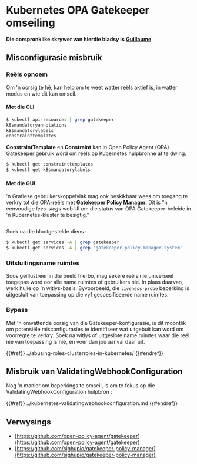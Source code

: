 # Kubernetes OPA Gatekeeper omseiling

**Die oorspronklike skrywer van hierdie bladsy is** [**Guillaume**](https://www.linkedin.com/in/guillaume-chapela-ab4b9a196)

## Misconfigurasie misbruik

### Reëls opnoem

Om 'n oorsig te hê, kan help om te weet watter reëls aktief is, in watter modus en wie dit kan omseil.

#### Met die CLI
```bash
$ kubectl api-resources | grep gatekeeper
k8smandatoryannotations                                                             constraints.gatekeeper.sh/v1beta1                  false        K8sMandatoryAnnotations
k8smandatorylabels                                                                  constraints.gatekeeper.sh/v1beta1                  false        K8sMandatoryLabel
constrainttemplates                                                                 templates.gatekeeper.sh/v1                         false        ConstraintTemplate
```
**ConstraintTemplate** en **Constraint** kan in Open Policy Agent (OPA) Gatekeeper gebruik word om reëls op Kubernetes hulpbronne af te dwing.
```bash
$ kubectl get constrainttemplates
$ kubectl get k8smandatorylabels
```
#### Met die GUI

'n Grafiese gebruikerskoppelvlak mag ook beskikbaar wees om toegang te verkry tot die OPA-reëls met **Gatekeeper Policy Manager.** Dit is "n eenvoudige _lees-slegs_ web UI om die status van OPA Gatekeeper-beleide in 'n Kubernetes-kluster te besigtig."

<figure><img src="../../../images/05-constraints.png" alt=""><figcaption></figcaption></figure>

Soek na die blootgestelde diens :
```bash
$ kubectl get services -A | grep gatekeeper
$ kubectl get services -A | grep 'gatekeeper-policy-manager-system'
```
### Uitsluitingsname ruimtes

Soos geïllustreer in die beeld hierbo, mag sekere reëls nie universeel toegepas word oor alle name ruimtes of gebruikers nie. In plaas daarvan, werk hulle op 'n witlys-basis. Byvoorbeeld, die `liveness-probe` beperking is uitgesluit van toepassing op die vyf gespesifiseerde name ruimtes.

### Bypass

Met 'n omvattende oorsig van die Gatekeeper-konfigurasie, is dit moontlik om potensiële misconfigurasies te identifiseer wat uitgebuit kan word om voorregte te verkry. Soek na witlys of uitgeslote name ruimtes waar die reël nie van toepassing is nie, en voer dan jou aanval daar uit.

{{#ref}}
../abusing-roles-clusterroles-in-kubernetes/
{{#endref}}

## Misbruik van ValidatingWebhookConfiguration

Nog 'n manier om beperkings te omseil, is om te fokus op die ValidatingWebhookConfiguration hulpbron :&#x20;

{{#ref}}
../kubernetes-validatingwebhookconfiguration.md
{{#endref}}

## Verwysings

- [https://github.com/open-policy-agent/gatekeeper](https://github.com/open-policy-agent/gatekeeper)
- [https://github.com/sighupio/gatekeeper-policy-manager](https://github.com/sighupio/gatekeeper-policy-manager)
